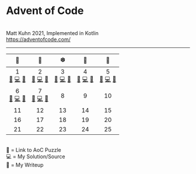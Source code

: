 # Advent of Code
<br>Matt Kuhn 2021, Implemented in Kotlin
<br>https://adventofcode.com/
******

|                                                🎁                                                |                                                🦌                                                |                                                ❄️                                                |                                                🌟                                                |                                                🎅                                                |
|:------------------------------------------------------------------------------------------------:|:------------------------------------------------------------------------------------------------:|:------------------------------------------------------------------------------------------------:|:------------------------------------------------------------------------------------------------:|:------------------------------------------------------------------------------------------------:|
| 1<br>[🎄](https://adventofcode.com/2021/day/1) [💻](/src/main/kotlin/Day1.kt) [📝](/doc/day1.md) | 2<br>[🎄](https://adventofcode.com/2021/day/2) [💻](/src/main/kotlin/Day2.kt) [📝](/doc/day2.md) | 3<br>[🎄](https://adventofcode.com/2021/day/3) [💻](/src/main/kotlin/Day3.kt) [📝](/doc/day3.md) | 4<br>[🎄](https://adventofcode.com/2021/day/4) [💻](/src/main/kotlin/Day4.kt) [📝](/doc/day4.md) | 5<br>[🎄](https://adventofcode.com/2021/day/5) [💻](/src/main/kotlin/Day5.kt) [📝](/doc/day5.md) |
| 6<br>[🎄](https://adventofcode.com/2021/day/6) [💻](/src/main/kotlin/Day6.kt) [📝](/doc/day6.md) | 7<br>[🎄](https://adventofcode.com/2021/day/7) [💻](/src/main/kotlin/Day7.kt) [📝](/doc/day7.md) |                                                8                                                 |                                                9                                                 |                                                10                                                |
|                                                11                                                |                                                12                                                |                                                13                                                |                                                14                                                |                                                15                                                |
|                                                16                                                |                                                17                                                |                                                18                                                |                                                19                                                |                                                20                                                |
|                                                21                                                |                                                22                                                |                                                23                                                |                                                24                                                |                                                25                                                |

<br>
🎄 = Link to AoC Puzzle
<br>💻 = My Solution/Source
<br>📝 = My Writeup
